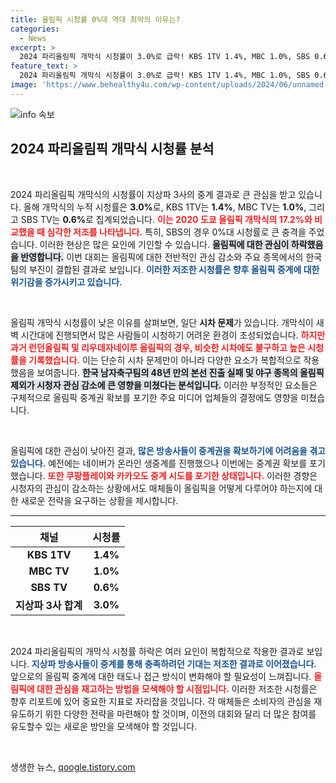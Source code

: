 ```yaml
---
title: 올림픽 시청률 0%대 역대 최악의 이유는?
categories:
  - News
excerpt: >
  2024 파리올림픽 개막식 시청률이 3.0%로 급락! KBS 1TV 1.4%, MBC 1.0%, SBS 0.6% 기록. 한국 주요 종목의 부진이 관객을 멀어지게 했다는 분석이 뒤따릅니다. 이번 저조한 결과의 이유는 과연 무엇일까요? 클릭해 확인해보세요!
feature_text: >
  2024 파리올림픽 개막식 시청률이 3.0%로 급락! KBS 1TV 1.4%, MBC 1.0%, SBS 0.6% 기록. 한국 주요 종목의 부진이 관객을 멀어지게 했다는 분석이 뒤따릅니다. 이번 저조한 결과의 이유는 과연 무엇일까요? 클릭해 확인해보세요!
image: 'https://www.behealthy4u.com/wp-content/uploads/2024/06/unnamed-file.png'
---
```


<p><img src="https://www.behealthy4u.com/wp-content/uploads/2024/06/unnamed-file.png" alt="info 속보" /></p>

<h2 data-ke-size="size26">2024 파리올림픽 개막식 시청률 분석</h2>

<p data-ke-size="size16">&nbsp;</p>

<p>2024 파리올림픽 개막식의 시청률이 지상파 3사의 중계 결과로 큰 관심을 받고 있습니다. 올해 개막식의 누적 시청률은 <strong>3.0%</strong>로, KBS 1TV는 <strong>1.4%</strong>, MBC TV는 <strong>1.0%</strong>, 그리고 SBS TV는 <strong>0.6%</strong>로 집계되었습니다. <b><span style="color: #ee2323;">이는 2020 도쿄 올림픽 개막식의 17.2%와 비교했을 때 심각한 저조를 나타냅니다.</span></b> 특히, SBS의 경우 0%대 시청률로 큰 충격을 주었습니다. 이러한 현상은 많은 요인에 기인할 수 있습니다. <b><span style="background-color: #21538527;">올림픽에 대한 관심이 하락했음을 반영합니다.</span></b> 이번 대회는 올림픽에 대한 전반적인 관심 감소와 주요 종목에서의 한국팀의 부진이 결합된 결과로 보입니다. <b><span style="color: #1a5490;">이러한 저조한 시청률은 향후 올림픽 중계에 대한 위기감을 증가시키고 있습니다.</span></b></p>

<p data-ke-size="size16">&nbsp;</p>

<p>올림픽 개막식 시청률이 낮은 이유를 살펴보면, 일단 <strong>시차 문제</strong>가 있습니다. 개막식이 새벽 시간대에 진행되면서 많은 사람들이 시청하기 어려운 환경이 조성되었습니다. <b><span style="color: #ee2323;">하지만 과거 런던올림픽 및 리우데자네이루 올림픽의 경우, 비슷한 시차에도 불구하고 높은 시청률을 기록했습니다.</span></b> 이는 단순히 시차 문제만이 아니라 다양한 요소가 복합적으로 작용했음을 보여줍니다. <b><span style="background-color: #21538527;">한국 남자축구팀의 48년 만의 본선 진출 실패 및 야구 종목의 올림픽 제외가 시청자 관심 감소에 큰 영향을 미쳤다는 분석입니다.</span></b> 이러한 부정적인 요소들은 구체적으로 올림픽 중계권 확보를 포기한 주요 미디어 업체들의 결정에도 영향을 미쳤습니다.</p>

<p data-ke-size="size16">&nbsp;</p>

<p>올림픽에 대한 관심이 낮아진 결과, <b><span style="color: #1a5490;">많은 방송사들이 중계권을 확보하기에 어려움을 겪고 있습니다.</span></b> 예전에는 네이버가 온라인 생중계를 진행했으나 이번에는 중계권 확보를 포기했습니다. <b><span style="color: #ee2323;">또한 쿠팡플레이와 카카오도 중계 시도를 포기한 상태입니다.</span></b> 이러한 경향은 시청자의 관심이 감소하는 상황에서도 매체들이 올림픽을 어떻게 다루어야 하는지에 대한 새로운 전략을 요구하는 상황을 제시합니다.</p>

<hr>

<table style="width: 100%; border-collapse: collapse;">
  <thead>
    <tr>
      <th style="text-align: center;">채널</th>
      <th style="text-align: center;">시청률</th>
    </tr>
  </thead>
  <tbody>
    <tr>
      <td style="text-align: center; height: 17px;"><b>KBS 1TV</b></td>
      <td style="text-align: center; height: 17px;"><b>1.4%</b></td>
    </tr>
    <tr>
      <td style="text-align: center; height: 17px;"><b>MBC TV</b></td>
      <td style="text-align: center; height: 17px;"><b>1.0%</b></td>
    </tr>
    <tr>
      <td style="text-align: center; height: 17px;"><b>SBS TV</b></td>
      <td style="text-align: center; height: 17px;"><b>0.6%</b></td>
    </tr>
    <tr>
      <td style="text-align: center; height: 17px;"><b>지상파 3사 합계</b></td>
      <td style="text-align: center; height: 17px;"><b>3.0%</b></td>
    </tr>
  </tbody>
</table>

<p data-ke-size="size16">&nbsp;</p>

<p>2024 파리올림픽의 개막식 시청률 하락은 여러 요인이 복합적으로 작용한 결과로 보입니다. <b><span style="color: #1a5490;">지상파 방송사들이 중계를 통해 충족하려던 기대는 저조한 결과로 이어졌습니다.</span></b> 앞으로의 올림픽 중계에 대한 태도나 접근 방식이 변화해야 할 필요성이 느껴집니다. <b><span style="color: #ee2323;">올림픽에 대한 관심을 재고하는 방법을 모색해야 할 시점입니다.</span></b> 이러한 저조한 시청률은 향후 리포트에 있어 중요한 지표로 자리잡을 것입니다. 각 매체들은 소비자의 관심을 재유도하기 위한 다양한 전략을 마련해야 할 것이며, 이전의 대회와 달리 더 많은 참여를 유도할수 있는 새로운 방안을 모색해야 할 것입니다. </p>

<p data-ke-size="size16">&nbsp;</p>
생생한 뉴스, <a href="https://qoogle.tistory.com" rel="dofollow">qoogle.tistory.com</a>


